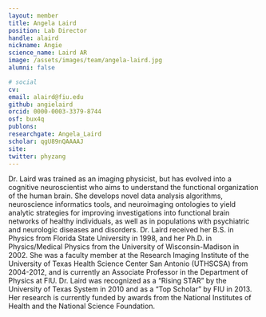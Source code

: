 ```yaml
---
layout: member
title: Angela Laird
position: Lab Director
handle: alaird
nickname: Angie
science_name: Laird AR
image: /assets/images/team/angela-laird.jpg
alumni: false

# social
cv:
email: alaird@fiu.edu
github: angielaird
orcid: 0000-0003-3379-8744
osf: bux4q
publons:
researchgate: Angela_Laird
scholar: qgU89nQAAAAJ
site:
twitter: phyzang
---
```


Dr. Laird was trained as an imaging physicist, but has evolved into a cognitive neuroscientist who aims to understand the functional organization of the human brain. She develops novel data analysis algorithms, neuroscience informatics tools, and neuroimaging ontologies to yield analytic strategies for improving investigations into functional brain networks of healthy individuals, as well as in populations with psychiatric and neurologic diseases and disorders. Dr. Laird received her B.S. in Physics from Florida State University in 1998, and her Ph.D. in Physics/Medical Physics from the University of Wisconsin-Madison in 2002. She was a faculty member at the Research Imaging Institute of the University of Texas Health Science Center San Antonio (UTHSCSA) from 2004-2012, and is currently an Associate Professor in the Department of Physics at FIU. Dr. Laird was recognized as a “Rising STAR” by the University of Texas System in 2010 and as a “Top Scholar” by FIU in 2013. Her research is currently funded by awards from the National Institutes of Health and the National Science Foundation.
